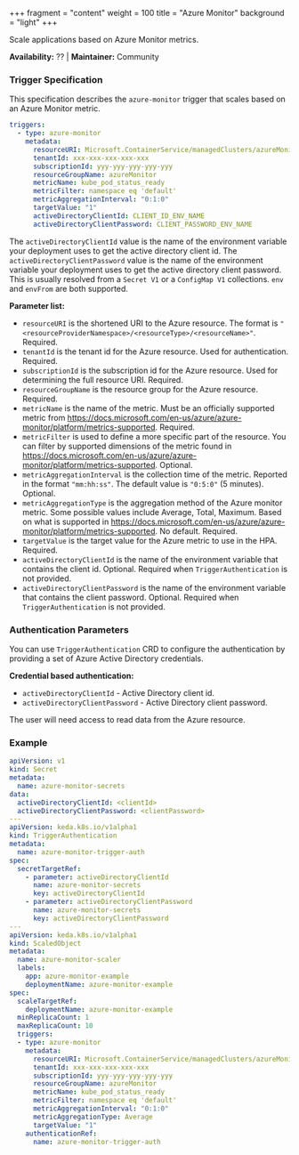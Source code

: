 +++
fragment = "content"
weight = 100
title = "Azure Monitor"
background = "light"
+++

Scale applications based on Azure Monitor metrics.

**Availability:** ?? | **Maintainer:** Community

<!--more-->

### Trigger Specification

This specification describes the `azure-monitor` trigger that scales based on an Azure Monitor metric.

```yaml
triggers:
  - type: azure-monitor
    metadata:
      resourceURI: Microsoft.ContainerService/managedClusters/azureMonitorCluster
      tenantId: xxx-xxx-xxx-xxx-xxx
      subscriptionId: yyy-yyy-yyy-yyy-yyy
      resourceGroupName: azureMonitor
      metricName: kube_pod_status_ready
      metricFilter: namespace eq 'default'
      metricAggregationInterval: "0:1:0"
      targetValue: "1"
      activeDirectoryClientId: CLIENT_ID_ENV_NAME
      activeDirectoryClientPassword: CLIENT_PASSWORD_ENV_NAME
```

The `activeDirectoryClientId` value is the name of the environment variable your deployment uses to get the active directory client id. The `activeDirectoryClientPassword` value is the name of the environment variable your deployment uses to get the active directory client password. This is usually resolved from a `Secret V1` or a `ConfigMap V1` collections. `env` and `envFrom` are both supported.

**Parameter list:**

- `resourceURI` is the shortened URI to the Azure resource. The format is `"<resourceProviderNamespace>/<resourceType>/<resourceName>"`. Required. 
- `tenantId` is the tenant id for the Azure resource. Used for authentication. Required.
- `subscriptionId` is the subscription id for the Azure resource. Used for determining the full resource URI. Required.
- `resourceGroupName` is the resource group for the Azure resource. Required.
- `metricName` is the name of the metric. Must be an officially supported metric from https://docs.microsoft.com/en-us/azure/azure-monitor/platform/metrics-supported. Required.
- `metricFilter` is used to define a more specific part of the resource. You can filter by supported dimensions of the metric found in https://docs.microsoft.com/en-us/azure/azure-monitor/platform/metrics-supported. Optional.
- `metricAggregationInterval` is the collection time of the metric. Reported in the format `"mm:hh:ss"`. The default value is `"0:5:0"` (5 minutes). Optional.
- `metricAggregationType` is the aggregation method of the Azure monitor metric. Some possible values include Average, Total, Maximum. Based on what is supported in https://docs.microsoft.com/en-us/azure/azure-monitor/platform/metrics-supported. No default. Required.
- `targetValue` is the target value for the Azure metric to use in the HPA. Required.
- `activeDirectoryClientId` is the name of the environment variable that contains the client id. Optional. Required when `TriggerAuthentication` is not provided. 
- `activeDirectoryClientPassword` is the name of the environment variable that contains the client password. Optional. Required when `TriggerAuthentication` is not provided.

### Authentication Parameters

You can use `TriggerAuthentication` CRD to configure the authentication by providing a set of Azure Active Directory credentials.

**Credential based authentication:**

- `activeDirectoryClientId` - Active Directory client id.
- `activeDirectoryClientPassword` - Active Directory client password.

The user will need access to read data from the Azure resource.

### Example

```yaml
apiVersion: v1
kind: Secret
metadata:
  name: azure-monitor-secrets
data:
  activeDirectoryClientId: <clientId>
  activeDirectoryClientPassword: <clientPassword>
---
apiVersion: keda.k8s.io/v1alpha1
kind: TriggerAuthentication
metadata: 
  name: azure-monitor-trigger-auth
spec:
  secretTargetRef:
    - parameter: activeDirectoryClientId
      name: azure-monitor-secrets
      key: activeDirectoryClientId
    - parameter: activeDirectoryClientPassword
      name: azure-monitor-secrets
      key: activeDirectoryClientPassword
---
apiVersion: keda.k8s.io/v1alpha1
kind: ScaledObject
metadata:
  name: azure-monitor-scaler
  labels:
    app: azure-monitor-example
    deploymentName: azure-monitor-example
spec:
  scaleTargetRef:
    deploymentName: azure-monitor-example
  minReplicaCount: 1
  maxReplicaCount: 10
  triggers:
  - type: azure-monitor
    metadata:
      resourceURI: Microsoft.ContainerService/managedClusters/azureMonitorCluster 
      tenantId: xxx-xxx-xxx-xxx-xxx
      subscriptionId: yyy-yyy-yyy-yyy-yyy
      resourceGroupName: azureMonitor
      metricName: kube_pod_status_ready
      metricFilter: namespace eq 'default'
      metricAggregationInterval: "0:1:0"
      metricAggregationType: Average
      targetValue: "1"
    authenticationRef:
      name: azure-monitor-trigger-auth
```